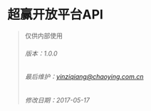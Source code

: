 # 超赢开放平台API

> 仅供内部使用
>
> ###### 版本：1.0.0
>
> ###### 最后维护：yinziqiang@chaoying.com.cn
>
> ###### 修改日期：2017-05-17

###### 



